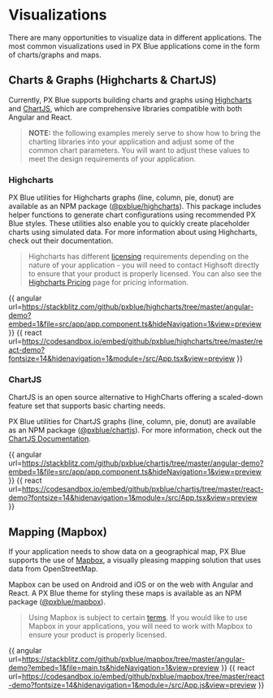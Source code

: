 # Visualizations

There are many opportunities to visualize data in different applications. The most common visualizations used in PX Blue applications come in the form of charts/graphs and maps.

## Charts & Graphs (Highcharts & ChartJS)
Currently, PX Blue supports building charts and graphs using [Highcharts](http://www.highcharts.com) and [ChartJS](https://www.chartjs.org/), which are comprehensive libraries compatible with both Angular and React. 

>**NOTE:** the following examples merely serve to show how to bring the charting libraries into your application and adjust some of the common chart parameters. You will want to adjust these values to meet the design requirements of your application.

### Highcharts

PX Blue utilities for Highcharts graphs (line, column, pie, donut) are available as an NPM package ([@pxblue/highcharts](https://www.npmjs.com/package/@pxblue/highcharts)). 
This package includes helper functions to generate chart configurations using recommended PX Blue styles. 
These utilities also enable you to quickly create placeholder charts using simulated data. For more information about using Highcharts, check out their documentation.

> Highcharts has different [licensing](https://shop.highsoft.com/faq) requirements depending on the nature of your application - you will need to contact Highsoft directly to ensure that your product is properly licensed. You can also see the [Highcharts Pricing](https://shop.highsoft.com/highcharts/) page for pricing information.

{{ angular url=https://stackblitz.com/github/pxblue/highcharts/tree/master/angular-demo?embed=1&file=src/app/app.component.ts&hideNavigation=1&view=preview }}
{{ react url=https://codesandbox.io/embed/github/pxblue/highcharts/tree/master/react-demo?fontsize=14&hidenavigation=1&module=/src/App.tsx&view=preview }}

### ChartJS 

ChartJS is an open source alternative to HighCharts offering a scaled-down feature set that supports basic charting needs.

PX Blue utilities for ChartJS graphs (line, column, pie, donut) are available as an NPM package ([@pxblue/chartjs](https://www.npmjs.com/package/@pxblue/chartjs)). For more information, check out the [ChartJS Documentation](https://www.chartjs.org/).

{{ angular url=https://stackblitz.com/github/pxblue/chartjs/tree/master/angular-demo?embed=1&file=src/app/app.component.ts&hideNavigation=1&view=preview }}
{{ react url=https://codesandbox.io/embed/github/pxblue/chartjs/tree/master/react-demo?fontsize=14&hidenavigation=1&module=/src/App.tsx&view=preview }}

## Mapping (Mapbox)
If your application needs to show data on a geographical map, PX Blue supports the use of [Mapbox](https://www.mapbox.com/), a visually pleasing mapping solution that uses data from OpenStreetMap.

Mapbox can be used on Android and iOS or on the web with Angular and React. A PX Blue theme for styling these maps is available as an NPM package ([@pxblue/mapbox](https://www.npmjs.com/package/@pxblue/mapbox)).

> Using Mapbox is subject to certain [terms](https://www.mapbox.com/pricing/). If you would like to use Mapbox in your applications, you will need to work with Mapbox to ensure your product is properly licensed.

{{ angular url=https://stackblitz.com/github/pxblue/mapbox/tree/master/angular-demo?embed=1&file=main.ts&hideNavigation=1&view=preview }}
{{ react url=https://codesandbox.io/embed/github/pxblue/mapbox/tree/master/react-demo?fontsize=14&hidenavigation=1&module=/src/App.js&view=preview }}


